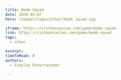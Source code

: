 ```yaml
---
title: Bomb Squad
date: 2020-05-07
hero: /images/logos/other/bomb_squad.jpg

iframe: https://slotmancasino.com/game/bomb-squad
link: https://slotmancasino.com/game/bomb-squad
tags: 
  - other

excerpt: 
timeToRead: 8
authors:
  - Evoplay Entertainmen

---
```

